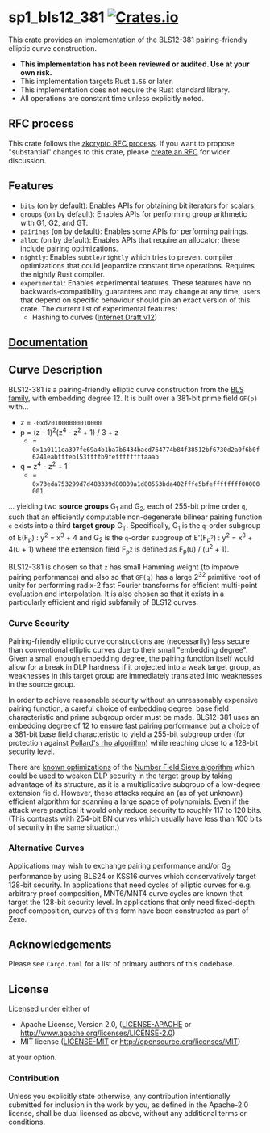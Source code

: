 # sp1_bls12_381 [![Crates.io](https://img.shields.io/crates/v/sp1_bls12_381.svg)](https://crates.io/crates/sp1_bls12_381) #

This crate provides an implementation of the BLS12-381 pairing-friendly elliptic curve construction.

* **This implementation has not been reviewed or audited. Use at your own risk.**
* This implementation targets Rust `1.56` or later.
* This implementation does not require the Rust standard library.
* All operations are constant time unless explicitly noted.

## RFC process

This crate follows the [zkcrypto RFC process](https://zkcrypto.github.io/rfcs/).
If you want to propose "substantial" changes to this crate, please
[create an RFC](https://github.com/zkcrypto/rfcs) for wider discussion.

## Features

* `bits` (on by default): Enables APIs for obtaining bit iterators for scalars.
* `groups` (on by default): Enables APIs for performing group arithmetic with G1, G2, and GT.
* `pairings` (on by default): Enables some APIs for performing pairings.
* `alloc` (on by default): Enables APIs that require an allocator; these include pairing optimizations.
* `nightly`: Enables `subtle/nightly` which tries to prevent compiler optimizations that could jeopardize constant time operations. Requires the nightly Rust compiler.
* `experimental`: Enables experimental features. These features have no backwards-compatibility guarantees and may change at any time; users that depend on specific behaviour should pin an exact version of this crate. The current list of experimental features:
  * Hashing to curves ([Internet Draft v12](https://datatracker.ietf.org/doc/html/draft-irtf-cfrg-hash-to-curve-12))

## [Documentation](https://docs.rs/bls12_381)

## Curve Description

BLS12-381 is a pairing-friendly elliptic curve construction from the [BLS family](https://eprint.iacr.org/2002/088), with embedding degree 12. It is built over a 381-bit prime field `GF(p)` with...

* z = `-0xd201000000010000`
* p = (z - 1)<sup>2</sup>(z<sup>4</sup> - z<sup>2</sup> + 1) / 3 + z
	* = `0x1a0111ea397fe69a4b1ba7b6434bacd764774b84f38512bf6730d2a0f6b0f6241eabfffeb153ffffb9feffffffffaaab`
* q = z<sup>4</sup> - z<sup>2</sup> + 1
	* = `0x73eda753299d7d483339d80809a1d80553bda402fffe5bfeffffffff00000001`

... yielding two **source groups** G<sub>1</sub> and G<sub>2</sub>, each of 255-bit prime order `q`, such that an efficiently computable non-degenerate bilinear pairing function `e` exists into a third **target group** G<sub>T</sub>. Specifically, G<sub>1</sub> is the `q`-order subgroup of E(F<sub>p</sub>) : y<sup>2</sup> = x<sup>3</sup> + 4 and G<sub>2</sub> is the `q`-order subgroup of E'(F<sub>p<sup>2</sup></sub>) : y<sup>2</sup> = x<sup>3</sup> + 4(u + 1) where the extension field F<sub>p<sup>2</sup></sub> is defined as F<sub>p</sub>(u) / (u<sup>2</sup> + 1).

BLS12-381 is chosen so that `z` has small Hamming weight (to improve pairing performance) and also so that `GF(q)` has a large 2<sup>32</sup> primitive root of unity for performing radix-2 fast Fourier transforms for efficient multi-point evaluation and interpolation. It is also chosen so that it exists in a particularly efficient and rigid subfamily of BLS12 curves.

### Curve Security

Pairing-friendly elliptic curve constructions are (necessarily) less secure than conventional elliptic curves due to their small "embedding degree". Given a small enough embedding degree, the pairing function itself would allow for a break in DLP hardness if it projected into a weak target group, as weaknesses in this target group are immediately translated into weaknesses in the source group.

In order to achieve reasonable security without an unreasonably expensive pairing function, a careful choice of embedding degree, base field characteristic and prime subgroup order must be made. BLS12-381 uses an embedding degree of 12 to ensure fast pairing performance but a choice of a 381-bit base field characteristic to yield a 255-bit subgroup order (for protection against [Pollard's rho algorithm](https://en.wikipedia.org/wiki/Pollard%27s_rho_algorithm)) while reaching close to a 128-bit security level.

There are [known optimizations](https://ellipticnews.wordpress.com/2016/05/02/kim-barbulescu-variant-of-the-number-field-sieve-to-compute-discrete-logarithms-in-finite-fields/) of the [Number Field Sieve algorithm](https://en.wikipedia.org/wiki/General_number_field_sieve) which could be used to weaken DLP security in the target group by taking advantage of its structure, as it is a multiplicative subgroup of a low-degree extension field. However, these attacks require an (as of yet unknown) efficient algorithm for scanning a large space of polynomials. Even if the attack were practical it would only reduce security to roughly 117 to 120 bits. (This contrasts with 254-bit BN curves which usually have less than 100 bits of security in the same situation.)

### Alternative Curves

Applications may wish to exchange pairing performance and/or G<sub>2</sub> performance by using BLS24 or KSS16 curves which conservatively target 128-bit security. In applications that need cycles of elliptic curves for e.g. arbitrary proof composition, MNT6/MNT4 curve cycles are known that target the 128-bit security level. In applications that only need fixed-depth proof composition, curves of this form have been constructed as part of Zexe.

## Acknowledgements

Please see `Cargo.toml` for a list of primary authors of this codebase.

## License

Licensed under either of

 * Apache License, Version 2.0, ([LICENSE-APACHE](LICENSE-APACHE) or http://www.apache.org/licenses/LICENSE-2.0)
 * MIT license ([LICENSE-MIT](LICENSE-MIT) or http://opensource.org/licenses/MIT)

at your option.

### Contribution

Unless you explicitly state otherwise, any contribution intentionally
submitted for inclusion in the work by you, as defined in the Apache-2.0
license, shall be dual licensed as above, without any additional terms or
conditions.
